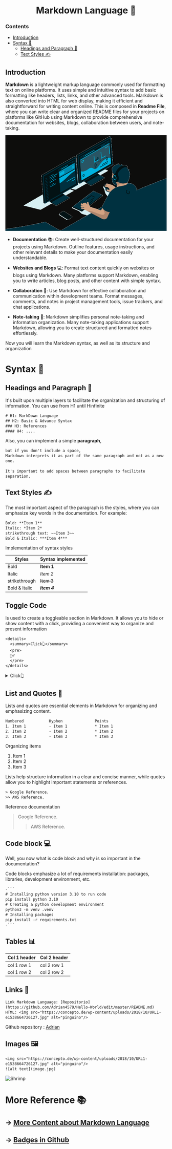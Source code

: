 <h1 align="center">Markdown Language 📝 </h1>

### **Contents**
  - [Introduction](#introduction)
  - [Syntax 🔡](#syntax-)
    - [Headings and Paragraph 📑](#headings-and-paragraph-)
    - [Text Styles ✍️](#text-styles-)
## Introduction

**Markdown** is a lightweight markup language commonly used for formatting text on online platforms. It uses simple and intuitive syntax to add basic formatting like headers, lists, links, and other advanced tools. Markdown is also converted into HTML for web display, making it efficient and straightforward for writing content online. This is composed in **Readme File**, where you can write clear and organized README files for your projects on platforms like GitHub using Markdown to provide comprehensive documentation for websites, blogs, collaboration between users, and note-taking.

<p align="center">
  <img src="https://raw.githubusercontent.com/Potential17/Potential17/master/user%20(2).gif" alt="User working at a desk"/>
</p>

* **Documentation** 📚: Create well-structured documentation for your projects using Markdown. Outline features, usage instructions, and other relevant details to make your documentation easily understandable.

* **Websites and Blogs** 💻: Format text content quickly on websites or blogs using Markdown. Many platforms support Markdown, enabling you to write articles, blog posts, and other content with simple syntax.

* **Collaboration** 🤝: Use Markdown for effective collaboration and communication within development teams. Format messages, comments, and notes in project management tools, issue trackers, and chat applications.

* **Note-taking** 📒: Markdown simplifies personal note-taking and information organization. Many note-taking applications support Markdown, allowing you to create structured and formatted notes effortlessly.

Now you will learn the Markdown syntax, as well as its structure and organization

# Syntax 🔡
## Headings and Paragraph 📑

It's built upon multiple layers to facilitate the organization and structuring of information. You can use from H1 until Hinfinite

```
# H1: MarkDown Language 
## H2: Basic & Advance Syntax
### H3: References
#### H4: ....
```
Also, you can implement a simple **paragraph**,
```
but if you don't include a space,
Markdown interprets it as part of the same paragraph and not as a new one.

It's important to add spaces between paragraphs to facilitate separation.
```

## Text Styles ✍️

The most important aspect of the paragraph is the styles, where you can emphasize key words in the documentation. For example:

```
Bold: **Item 1**
Italic: *Item 2*
strikethrough text: ~~Item 3~~
Bold & Italic: ***Item 4***
```

Implementation of syntax styles

| Styles        | Syntax implemented |                         
| ------------- | -------------------|
| Bold          | **Item 1**         |
| Italic        | *Item 2*           |
| strikethrough | ~~Item 3~~         |
| Bold & Italic | ***Item 4***       |

## Toggle Code

Is used to create a toggleable section in Markdown. It allows you to hide or show content with a click, providing a convenient way to organize and present information
```
<details>
  <summary>Click👆</summary>
  <pre>
  🤷‍♂️
  </pre>
</details>
```

<details>
  <summary>Click👆</summary>
  <pre>
  🤷‍♂️
  </pre>
</details>


## List and Quotes 📝
Lists and quotes are essential elements in Markdown for organizing and emphasizing content. 

```
Numbered           Hyphen              Points
1. Item 1          - Item 1            * Item 1
2. Item 2          - Item 2            * Item 2
3. Item 3          - Item 3            * Item 3
```
Organizing items
1. Item 1
2. Item 2
3. Item 3     

Lists help structure information in a clear and concise manner, while quotes allow you to highlight important statements or references.
```
> Google Reference.
>> AWS Reference.
```
Reference documentation
> Google Reference.
>> AWS Reference.

## Code block 💻

Well, you now what is code block and why is so important in the documentation?

Code blocks emphasize a lot of requirements installation: packages, libraries, development environment, etc.
```
-```
# Installing python version 3.10 to run code
pip install python 3.10
# Creating a python development environment
python3 -m venv .venv
# Installing packages
pip install -r requirements.txt
-```
```
## Tables 📊

| Col 1 header  | Col 2 header  |
| ------------- | ------------- |
| col 1 row 1   | col 2 row 1   |
| col 1 row 2   | col 2 row 2   |


## Links 🔗
```
Link Markdown Language: [Repositorio](https://github.com/Adrian4579/Hello-World/edit/master/README.md)
HTML: <img src="https://concepto.de/wp-content/uploads/2018/10/URL1-e1538664726127.jpg" alt="pinguino"/>
```
Github repository : [Adrian](https://github.com/Adrian4579/Hello-World/edit/master/README.md)

## Images 🖼️
```
<img src="https://concepto.de/wp-content/uploads/2018/10/URL1-e1538664726127.jpg" alt="pinguino"/>
![alt text](image.jpg)
```
<img src="https://www.shutterstock.com/image-vector/realistic-shrimp-isolated-detailed-black-260nw-1961969428.jpg" alt="Shrimp"/>


# More Reference 📚
## → [More Content about Markdown Language](https://github.com/abhisheknaiidu/awesome-github-profile-readme)
## → [Badges in Github](https://github.com/Envoy-VC/awesome-badges)

